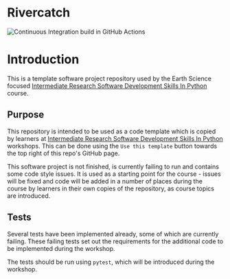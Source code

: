 # Rivercatch
![Continuous Integration build in GitHub Actions](https://github.com/Scottan/python-intermediate-rivercatchment/actions/workflows/main.yml/badge.svg?branch=develop)


# Introduction

This is a template software project repository used by the Earth Science focused [Intermediate Research Software Development Skills In Python](https://carpentries-incubator.github.io/python-intermediate-development-earth-sciences) course.

## Purpose

This repository is intended to be used as a code template which is copied by learners at [Intermediate Research Software Development Skills In Python](https://carpentries-incubator.github.io/python-intermediate-development-earth-sciences) workshops.
This can be done using the `Use this template` button towards the top right of this repo's GitHub page.

This software project is not finished, is currently failing to run and contains some code style issues. It is used as a starting point for the course - issues will be fixed and code will be added in a number of places during the course by learners in their own copies of the repository, as course topics are introduced.

## Tests

Several tests have been implemented already, some of which are currently failing.
These failing tests set out the requirements for the additional code to be implemented during the workshop.

The tests should be run using `pytest`, which will be introduced during the workshop.
